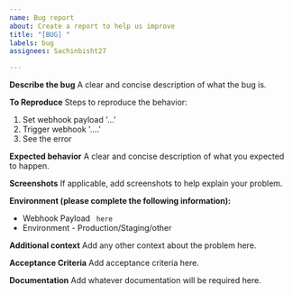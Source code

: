 ```yaml
---
name: Bug report
about: Create a report to help us improve
title: "[BUG] "
labels: bug
assignees: Sachinbisht27

---
```


**Describe the bug**
A clear and concise description of what the bug is.

**To Reproduce**
Steps to reproduce the behavior:
1. Set webhook payload '...'
2. Trigger webhook '....'
3. See the error

**Expected behavior**
A clear and concise description of what you expected to happen.

**Screenshots**
If applicable, add screenshots to help explain your problem.

**Environment (please complete the following information):**
 - Webhook Payload ``` here```
 - Environment - Production/Staging/other

**Additional context**
Add any other context about the problem here.

**Acceptance Criteria**
Add acceptance criteria here.

**Documentation**
Add whatever documentation will be required here.
